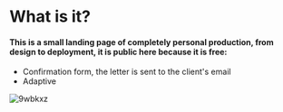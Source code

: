 # What is it?
#### This is a small landing page of completely personal production, from design to deployment, it is public here because it is free:
 * Confirmation form, the letter is sent to the client's email
 * Adaptive

![9wbkxz](https://github.com/user-attachments/assets/cba46bb3-b2d2-41a0-a74e-220b7e5a527c)
